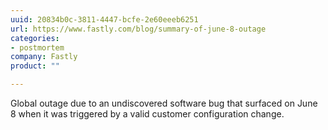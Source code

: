 ```yaml
---
uuid: 20834b0c-3811-4447-bcfe-2e60eeeb6251
url: https://www.fastly.com/blog/summary-of-june-8-outage
categories:
- postmortem
company: Fastly
product: ""

---
```


Global outage due to an undiscovered software bug that surfaced on June 8 when it was triggered by a valid customer configuration change.
